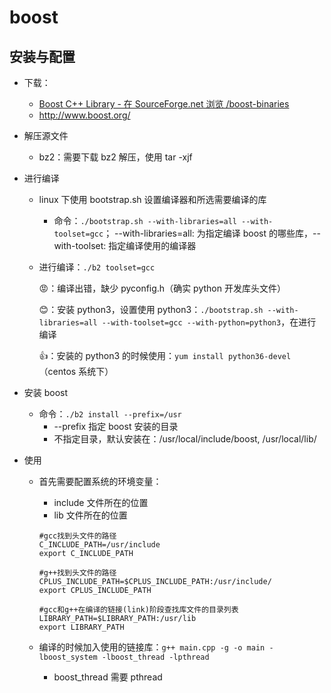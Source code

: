 # boost

## 安装与配置

* 下载：

  * [Boost C++ Library - 在 SourceForge.net 浏览 /boost-binaries](https://sourceforge.net/projects/boost/files/boost-binaries/)
  * http://www.boost.org/

* 解压源文件

  * bz2：需要下载 bz2 解压，使用 tar -xjf

* 进行编译

  * linux 下使用 bootstrap.sh 设置编译器和所选需要编译的库
    * 命令：`./bootstrap.sh --with-libraries=all --with-toolset=gcc`； --with-libraries=all: 为指定编译 boost 的哪些库，--with-toolset: 指定编译使用的编译器

  * 进行编译：`./b2 toolset=gcc`

    😡：编译出错，缺少 pyconfig.h（确实 python 开发库头文件）

    😊：安装 python3，设置使用 python3：`./bootstrap.sh --with-libraries=all --with-toolset=gcc --with-python=python3`，在进行编译

    👍：安装的 python3 的时候使用：`yum install python36-devel`（centos 系统下）

* 安装 boost
  * 命令：`./b2 install --prefix=/usr`
    * --prefix 指定 boost 安装的目录
    * 不指定目录，默认安装在：/usr/local/include/boost, /usr/local/lib/

* 使用

  * 首先需要配置系统的环境变量：

    * include 文件所在的位置
    * lib 文件所在的位置

    ```shell
    #gcc找到头文件的路径
    C_INCLUDE_PATH=/usr/include
    export C_INCLUDE_PATH
     
    #g++找到头文件的路径
    CPLUS_INCLUDE_PATH=$CPLUS_INCLUDE_PATH:/usr/include/
    export CPLUS_INCLUDE_PATH
     
    #gcc和g++在编译的链接(link)阶段查找库文件的目录列表
    LIBRARY_PATH=$LIBRARY_PATH:/usr/lib
    export LIBRARY_PATH
    ```

  * 编译的时候加入使用的链接库：`g++ main.cpp -g -o main -lboost_system -lboost_thread -lpthread `

    * boost_thread 需要 pthread



